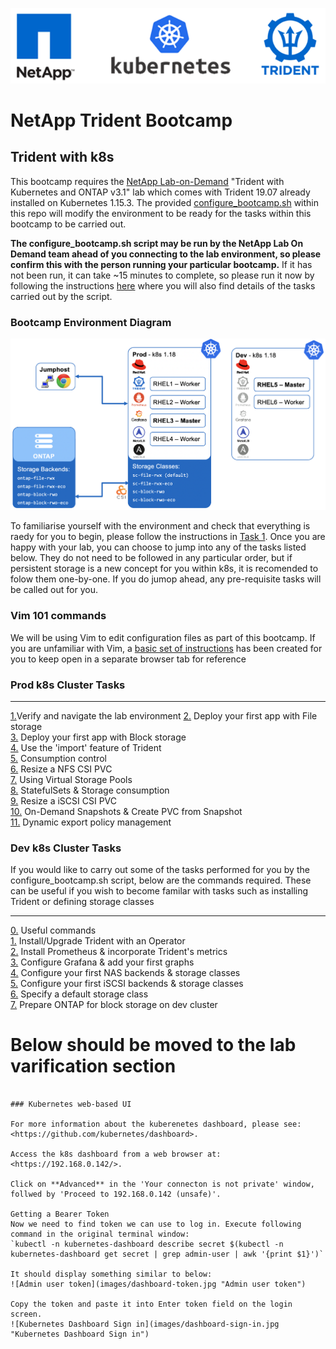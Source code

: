 <p align="center"><img src="images/k8s-header.png"></p>

# NetApp Trident Bootcamp

## Trident with k8s

This bootcamp requires the [NetApp Lab-on-Demand](https://labondemand.netapp.com/) "Trident with Kubernetes and ONTAP v3.1" lab which comes with Trident 19.07 already installed on Kubernetes 1.15.3. The provided [configure_bootcamp.sh](trident_with_k8s/deploy/configure_bootcamp.sh) within this repo will modify the environment to be ready for the tasks within this bootcamp to be carried out.

**The configure_bootcamp.sh script may be run by the NetApp Lab On Demand team ahead of you connecting to the lab environment, so please confirm this with the person running your particular bootcamp.**  If it has not been run, it can take ~15 minutes to complete, so please run it now by following the instructions [here](trident_with_k8s/tasks/configure_bootcamp) where you will also find details of the tasks carried out by the script.

### Bootcamp Environment Diagram

<p align="center"><img src="images/lab-diagram.png"></p>

To familiarise yourself with the environment and check that everything is raedy for you to begin, please follow the instructions in [Task 1](trident_with_k8s/tasks/validate_lab).  Once you are happy with your lab, you can choose to jump into any of the tasks listed below.  They do not need to be followed in any particular order, but if persistent storage is a new concept for you within k8s, it is recomended to folow them one-by-one.  If you do jumop ahead, any pre-requisite tasks will be called out for you.

### Vim 101 commands

We will be using Vim to edit configuration files as part of this bootcamp.  If you are unfamiliar with Vim, a [basic set of instructions](trident_with_k8s/tasks/vim) has been created for you to keep open in a separate browser tab for reference

### Prod k8s Cluster Tasks

---------

[1.](trident_with_k8s/tasks/verify_lab)Verify and navigate the lab environment
[2.](trident_with_k8s/tasks/file_app) Deploy your first app with File storage  
[3.](trident_with_k8s/tasks/block_app) Deploy your first app with Block storage  
[4.](trident_with_k8s/tasks/pv_import) Use the 'import' feature of Trident  
[5.](trident_with_k8s/tasks/quotas) Consumption control  
[6.](trident_with_k8s/tasks/file_resize) Resize a NFS CSI PVC  
[7.](trident_with_k8s/tasks/storage_pools) Using Virtual Storage Pools  
[8.](trident_with_k8s/tasks/statefulsets) StatefulSets & Storage consumption  
[9.](trident_with_k8s/tasks/resize_block) Resize a iSCSI CSI PVC  
[10.](trident_with_k8s/tasks/snapshots_clones) On-Demand Snapshots & Create PVC from Snapshot  
[11.](trident_with_k8s/tasks/dynamic_exports) Dynamic export policy management  

### Dev k8s Cluster Tasks
If you would like to carry out some of the tasks performed for you by the configure_bootcamp.sh script, below are the commands required.  These can be useful if you wish to become familar with tasks such as installing Trident or defining storage classes

---------
[0.](trident_with_k8s/tasks/useful_commands) Useful commands  
[1.](trident_with_k8s/tasks/install_trident) Install/Upgrade Trident with an Operator  
[2.](trident_with_k8s/tasks/config_prometheus) Install Prometheus & incorporate Trident's metrics  
[3.](trident_with_k8s/tasks/config_grafana) Configure Grafana & add your first graphs  
[4.](trident_with_k8s/tasks/config_file) Configure your first NAS backends & storage classes  
[5.](trident_with_k8s/tasks/config_block) Configure your first iSCSI backends & storage classes  
[6.](trident_with_k8s/tasks/default_sc) Specify a default storage class  
[7.](trident_with_k8s/tasks/ontap_block) Prepare ONTAP for block storage on dev cluster 

# Below should be moved to the lab varification section

```

### Kubernetes web-based UI

For more information about the kuberenetes dashboard, please see:  
<https://github.com/kubernetes/dashboard>.

Access the k8s dashboard from a web browser at:  
<https://192.168.0.142/>.  

Click on **Advanced** in the 'Your connecton is not private' window, follwed by 'Proceed to 192.168.0.142 (unsafe)'.

Getting a Bearer Token  
Now we need to find token we can use to log in. Execute following command in the original terminal window:  
`kubectl -n kubernetes-dashboard describe secret $(kubectl -n kubernetes-dashboard get secret | grep admin-user | awk '{print $1}')`

It should display something similar to below:
![Admin user token](images/dashboard-token.jpg "Admin user token")

Copy the token and paste it into Enter token field on the login screen.
![Kubernetes Dashboard Sign in](images/dashboard-sign-in.jpg "Kubernetes Dashboard Sign in")

 ```
